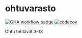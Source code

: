 # ohtuvarasto

[![GHA workflow badge](https://github.com/UncSald/ohtuvarasto/workflows/CI/badge.svg)](https://github.com/UncSald/ohtuvarasto/actions)
[![codecov](https://codecov.io/github/UncSald/ohtuvarasto/graph/badge.svg?token=SG54YRA0MZ)](https://codecov.io/github/UncSald/ohtuvarasto)

Ohtu tehtävät 3-13
